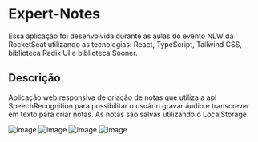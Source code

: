 # Expert-Notes

Essa aplicação foi desenvolvida durante as aulas do evento NLW da RocketSeat utilizando as tecnologias: React, TypeScript, Tailwind CSS, biblioteca Radix UI e biblioteca Sooner.

## Descrição

Aplicação web responsiva de criação de notas que utiliza a api SpeechRecognition para possibilitar o usuário gravar áudio e transcrever em texto para criar notas. As notas são salvas utilizando o LocalStorage.

![image](https://github.com/Daniflav94/NLW---Expert-Notes/assets/99519903/4d5642ca-73c5-4a8a-8996-5669b09e9dc2)
![image](https://github.com/Daniflav94/NLW---Expert-Notes/assets/99519903/ee3022d1-8dbc-46cb-9b7d-6d1990b8ae79)
![image](https://github.com/Daniflav94/NLW---Expert-Notes/assets/99519903/2b94f2f8-2567-487e-9367-af39cf0ab716)
![image](https://github.com/Daniflav94/NLW---Expert-Notes/assets/99519903/312ac03a-ebe5-4df7-8652-07f11c9b5097)

